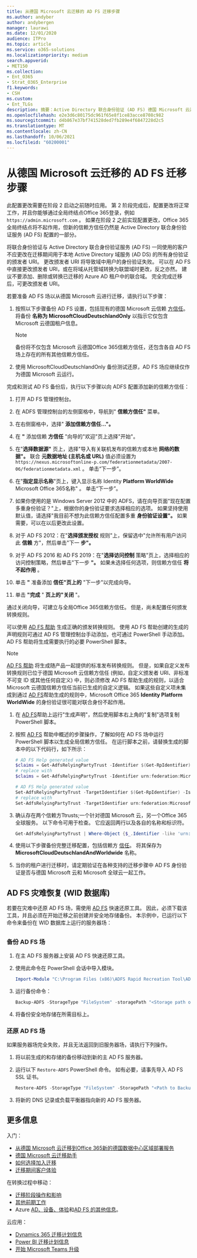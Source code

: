 ```yaml
---
title: 从德国 Microsoft 云迁移的 AD FS 迁移步骤
ms.author: andyber
author: andybergen
manager: laurawi
ms.date: 12/01/2020
audience: ITPro
ms.topic: article
ms.service: o365-solutions
ms.localizationpriority: medium
search.appverid:
- MET150
ms.collection:
- Ent_O365
- Strat_O365_Enterprise
f1.keywords:
- CSH
ms.custom:
- Ent_TLGs
description: 摘要：Active Directory 联合身份验证 (AD FS) 德国 Microsoft 云迁移的迁移步骤。
ms.openlocfilehash: e2e3d6c80175dc961f65e8f1ce83acce8708c982
ms.sourcegitcommit: d4b867e37bf741528ded7fb289e4f6847228d2c5
ms.translationtype: MT
ms.contentlocale: zh-CN
ms.lasthandoff: 10/06/2021
ms.locfileid: "60200001"
---
```

# <a name="ad-fs-migration-steps-for-the-migration-from-microsoft-cloud-deutschland"></a>从德国 Microsoft 云迁移的 AD FS 迁移步骤

此配置更改需要在阶段 2 启动之前随时应用。
第 2 阶段完成后，配置更改将正常工作，并且你能够通过全局终结点Office 365登录，例如 `https://admin.microsoft.com` 。 如果在阶段 2 之前实现配置更改，Office 365 全局终结点将不起作用，但新的信赖方信任仍然是 Active Directory 联合身份验证服务 (AD FS) 配置的一部分。

将联合身份验证与 Active Directory 联合身份验证服务 (AD FS) 一同使用的客户不应更改在迁移期间用于本地 Active Directory 域服务 (AD DS) 的所有身份验证的颁发者 URI。 更改颁发者 URI 将导致域中用户的身份验证失败。 可以在 AD FS 中直接更改颁发者 URI，或在将域从托管域转换为联盟域时更改，反之亦然。 建议不要添加、删除或转换已迁移的 Azure AD 租户中的联合域。 完全完成迁移后，可更改颁发者 URI。

若要准备 AD FS 场以从德国 Microsoft 云进行迁移，请执行以下步骤：

1. 按照以下步骤备份 AD FS 设置，包括现有的德国 Microsoft 云信赖 [方信任](#backup)。 将备份 **名称为 MicrosoftCloudDeutschlandOnly** 以指示它仅包含 Microsoft 云德国租户信息。

   > [!NOTE]
   > 备份将不仅包含 Microsoft 云德国Office 365信赖方信任，还包含各自 AD FS 场上存在的所有其他信赖方信任。

2. 使用 MicrosoftCloudDeutschlandOnly 备份测试还原，AD FS 场应继续仅作为德国 Microsoft 云运行。

完成和测试 AD FS 备份后，执行以下步骤以向 ADFS 配置添加新的信赖方信任：

1. 打开 AD FS 管理控制台。

2. 在 ADFS 管理控制台的左侧窗格中，导航到" **信赖方信任"** 菜单。

3. 在右侧窗格中，选择" **添加信赖方信任..."。**

4. 在 **"** 添加信赖 **方信任** "向导的"欢迎"页上选择"开始"。

5. 在"**选择数据源"** 页上，选择"导入有关联机发布的信赖方或本地 **网络的数据"。** 联合 **元数据地址 (主机名或 URL)** 值必须设置为 `https://nexus.microsoftonline-p.com/federationmetadata/2007-06/federationmetadata.xml` 。 单击“下一步”。

6. 在"**指定显示名称**"页上，键入显示名称 Identity **Platform WorldWide** Microsoft Office 365名称" 。 单击“下一步”。

7. 如果你使用的是 Windows Server 2012 中的 ADFS，请在向导页面"现在配置多重身份验证？"上，根据你的身份验证要求选择相应的选项。 如果坚持使用默认值，请选择"我目前不想为此信赖方信任配置多重 **身份验证设置"。** 如果需要，可以在以后更改此设置。

8. 对于 AD FS 2012：在"**选择颁发授权** 规则"上，保留选中"允许所有用户访问此 **信赖** 方"，然后单击"下一 **步"。**

9. 对于 AD FS 2016 和 AD FS 2019：在"**选择访问控制** 策略"页上，选择相应的访问控制策略，然后单击"下一步 **"。** 如果未选择任何选项，则信赖方信任 **将不起作用** 。

10. 单击 **"** 准备添加 **信任"页上的** "下一步"以完成向导。

11. 单击 **"完成** " **页上的"关闭** "。

通过关闭向导，可建立与全局Office 365信赖方信任。 但是，尚未配置任何颁发转换规则。

可以使用 [AD FS 帮助](https://adfshelp.microsoft.com/AadTrustClaims/ClaimsGenerator) 生成正确的颁发转换规则。 使用 AD FS 帮助创建的生成的声明规则可通过 AD FS 管理控制台手动添加，也可通过 PowerShell 手动添加。 AD FS 帮助将生成需要执行的必要 PowerShell 脚本。  

> [!NOTE]
> [AD FS 帮助](https://adfshelp.microsoft.com/AadTrustClaims/ClaimsGenerator) 将生成随产品一起提供的标准发布转换规则。 但是，如果自定义发布转换规则已位于德国 Microsoft 云信赖方信任 (例如，自定义颁发者 URI、非标准不可变 ID 或其他任何自定义) 中，则必须修改 AD FS 帮助生成的规则，以适合 Microsoft 云德国信赖方信任当前已生成的自定义逻辑。 如果这些自定义项未集成到通过 [AD FS](https://adfshelp.microsoft.com/AadTrustClaims/ClaimsGenerator)帮助生成的规则中，Microsoft Office 365 **Identity Platform WorldWide** 的身份验证很可能对联合身份不起作用。

1. 在 [AD FS](https://adfshelp.microsoft.com/AadTrustClaims/ClaimsGenerator)帮助上运行"生成声明"，然后使用脚本右上角的"复制"选项复制 PowerShell 脚本。

2. 按照 [AD FS](https://adfshelp.microsoft.com/AadTrustClaims/ClaimsGenerator) 帮助中概述的步骤操作，了解如何在 AD FS 场中运行 PowerShell 脚本以生成全局信赖方信任。 在运行脚本之前，请替换生成的脚本中的以下代码行，如下所示：

   ```powershell
   # AD FS Help generated value
   $claims = Get-AdfsRelyingPartyTrust -Identifier $(Get-RpIdentifier) | Select-Object IssuanceTransformRules;
   # replace with
   $claims = Get-AdfsRelyingPartyTrust -Identifier urn:federation:MicrosoftOnline | Select-Object IssuanceTransformRules;

   # AD FS Help generated value
   Set-AdfsRelyingPartyTrust -TargetIdentifier $(Get-RpIdentifier) -IssuanceTransformRules $RuleSet.ClaimRulesString;
   # replace with
   Set-AdfsRelyingPartyTrust -TargetIdentifier urn:federation:MicrosoftOnline -IssuanceTransformRules $RuleSet.ClaimRulesString;
   ```

3. 确认存在两个信赖方Ttrusts;一个针对德国 Microsoft 云，另一个Office 365全球服务。 以下命令可用于检查。 它应返回两行以及各自的名称和标识符。

   ```powershell
   Get-AdfsRelyingPartyTrust | Where-Object {$_.Identifier -like 'urn:federation:MicrosoftOnline*'} | Select-Object Name, Identifier
   ```

4. 使用以下步骤备份完整迁移配置，包括信赖方 [信任](#backup)。 将其保存为 **MicrosoftCloudDeutschlandAndWorldwide** 名称。

5. 当你的租户进行迁移时，请定期验证在各种支持的迁移步骤中 AD FS 身份验证是否与德国 Microsoft 云和 Microsoft 全球云一起工作。

## <a name="ad-fs-disaster-recovery-wid-database"></a>AD FS 灾难恢复 (WID 数据库) 

若要在灾难中还原 AD FS 场，需使用 [AD FS](/windows-server/identity/ad-fs/operations/ad-fs-rapid-restore-tool) 快速还原工具。 因此，必须下载该工具，并且必须在开始迁移之前创建并安全地存储备份。 本示例中，已运行以下命令来备份在 WID 数据库上运行的服务器场：

<h2 id="backup"></h2>

### <a name="back-up-an-ad-fs-farm"></a>备份 AD FS 场

1. 在主 AD FS 服务器上安装 AD FS 快速还原工具。

2. 使用此命令在 PowerShell 会话中导入模块。

   ```powershell
   Import-Module "C:\Program Files (x86)\ADFS Rapid Recreation Tool\ADFSRapidRecreationTool.dll"
   ```

3. 运行备份命令：

   ```powershell
   Backup-ADFS -StorageType "FileSystem" -storagePath "<Storage path of backup>" -EncryptionPassword "<password>" -BackupComment "Restore Doku" -BackupDKM
   ```

4. 将备份安全地存储在所需目标上。

### <a name="restore-an-ad-fs-farm"></a>还原 AD FS 场

如果服务器场完全失败，并且无法返回到旧服务器场，请执行下列操作。 

1. 将以前生成的和存储的备份移动到新的主 AD FS 服务器。

2. 运行以下 `Restore-ADFS` PowerShell 命令。 如有必要，请事先导入 AD FS SSL 证书。

   ```powershell
   Restore-ADFS -StorageType "FileSystem" -StoragePath "<Path to Backup>" -DecryptionPassword "<password>" -GroupServiceAccountIdentifier "<gMSA>" -DBConnectionString "WID" -RestoreDKM
   ```

3. 将新的 DNS 记录或负载平衡器指向新的 AD FS 服务器。

## <a name="more-information"></a>更多信息

入门：

- [从德国 Microsoft 云迁移到Office 365新的德国数据中心区域部署服务](ms-cloud-germany-transition.md)
- [德国 Microsoft 云迁移助手](https://aka.ms/germanymigrateassist)
- [如何选择加入迁移](ms-cloud-germany-migration-opt-in.md)
- [迁移期间客户体验](ms-cloud-germany-transition-experience.md)

在转换过程中移动：

- [迁移阶段操作和影响](ms-cloud-germany-transition-phases.md)
- [其他前期工作](ms-cloud-germany-transition-add-pre-work.md)
- Azure [AD、](ms-cloud-germany-transition-azure-ad.md)[设备、](ms-cloud-germany-transition-add-devices.md)[体验](ms-cloud-germany-transition-add-experience.md)和[AD FS 的其他信息](ms-cloud-germany-transition-add-adfs.md)。

云应用：

- [Dynamics 365 迁移计划信息](/dynamics365/get-started/migrate-data-german-region)
- [Power BI 迁移计划信息](/power-bi/admin/service-admin-migrate-data-germany)
- [开始 Microsoft Teams 升级](/microsoftteams/upgrade-start-here)
